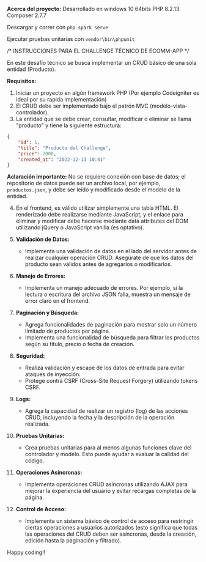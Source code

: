 **Acerca del proyecto:**
Desarrollado en windows 10 64bits
PHP 8.2.13
Composer 2.7.7

Descargar y correr con `php spark serve`

Ejecutar pruebas unitarias con `vendor\bin\phpunit`



/* INSTRUCCIONES PARA EL CHALLENGE TÉCNICO DE ECOMM-APP */

En este desafío técnico se busca implementar un CRUD básico de una sola entidad (Producto).

**Requisitos:**
1) Iniciar un proyecto en algún framework PHP (Por ejemplo Codeigniter es ideal por su rapida implementación)
2) El CRUD debe ser implementado bajo el patrón MVC (modelo-vista-controlador).
3) La entidad que se debe crear, consultar, modificar o eliminar se llama "producto" y tiene la siguiente estructura:

```json
{
    "id": 1,
    "title": "Producto del Challenge",
    "price": 2000,
    "created_at": "2022-12-13 10:41"
}
```

**Aclaración importante:**
No se requiere conexión con base de datos; el repositorio de datos puede ser un archivo local, por ejemplo, `productos.json`, y debe ser leído y modificado desde el modelo de la entidad.

4) En el frontend, es válido utilizar simplemente una tabla HTML. El renderizado debe realizarse mediante JavaScript, y el enlace para eliminar y modificar debe hacerse mediante data attributes del DOM utilizando jQuery o JavaScript vanilla (es optativo).

5) **Validación de Datos:**
   - Implementa una validación de datos en el lado del servidor antes de realizar cualquier operación CRUD. Asegúrate de que los datos del producto sean válidos antes de agregarlos o modificarlos.

6) **Manejo de Errores:**
   - Implementa un manejo adecuado de errores. Por ejemplo, si la lectura o escritura del archivo JSON falla, muestra un mensaje de error claro en el frontend.

7) **Paginación y Búsqueda:**
   - Agrega funcionalidades de paginación para mostrar solo un número limitado de productos por página.
   - Implementa una funcionalidad de búsqueda para filtrar los productos según su título, precio o fecha de creación.

8) **Seguridad:**
   - Realiza validación y escape de los datos de entrada para evitar ataques de inyección.
   - Protege contra CSRF (Cross-Site Request Forgery) utilizando tokens CSRF.

9) **Logs:**
   - Agrega la capacidad de realizar un registro (log) de las acciones CRUD, incluyendo la fecha y la descripción de la operación realizada.

10) **Pruebas Unitarias:**
    - Crea pruebas unitarias para al menos algunas funciones clave del controlador y modelo. Esto puede ayudar a evaluar la calidad del código.

11) **Operaciones Asíncronas:**
    - Implementa operaciones CRUD asíncronas utilizando AJAX para mejorar la experiencia del usuario y evitar recargas completas de la página.

12) **Control de Acceso:**
    - Implementa un sistema básico de control de acceso para restringir ciertas operaciones a usuarios autorizados (esto significa que todas las operaciones del CRUD deben ser asíncronas, desde la creación, edición hasta la paginación y filtrado).


Happy coding!!